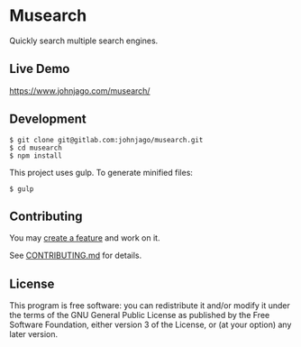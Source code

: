 # Musearch

Quickly search multiple search engines.

## Live Demo

https://www.johnjago.com/musearch/

## Development

    $ git clone git@gitlab.com:johnjago/musearch.git
    $ cd musearch
    $ npm install

This project uses gulp. To generate minified files:

    $ gulp

## Contributing

You may [create a feature](https://gitlab.com/johnjago/musearch/issues) and
work on it.

See [CONTRIBUTING.md](https://gitlab.com/johnjago/musearch/blob/master/CONTRIBUTING.md)
for details.

## License

This program is free software: you can redistribute it and/or modify
it under the terms of the GNU General Public License as published by
the Free Software Foundation, either version 3 of the License, or
(at your option) any later version.
